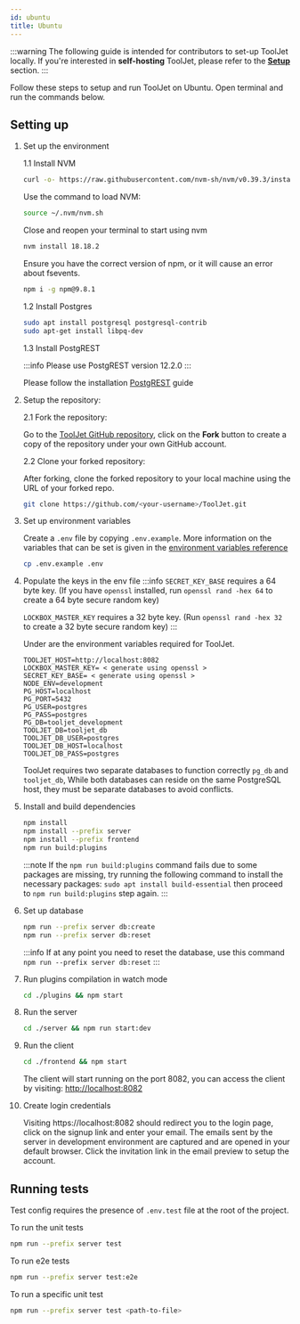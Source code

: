 ```yaml
---
id: ubuntu
title: Ubuntu
---
```


:::warning
The following guide is intended for contributors to set-up ToolJet locally. If you're interested in **self-hosting** ToolJet, please refer to the **[Setup](/docs/setup/)** section.
:::

Follow these steps to setup and run ToolJet on Ubuntu. Open terminal and run the commands below.

## Setting up

1. Set up the environment

    1.1 Install NVM
    ```bash
    curl -o- https://raw.githubusercontent.com/nvm-sh/nvm/v0.39.3/install.sh | bash
    ```

    Use the command to load NVM:
    ```bash
    source ~/.nvm/nvm.sh
    ```

    Close and reopen your terminal to start using nvm
    ```bash
    nvm install 18.18.2
    ```

    Ensure you have the correct version of npm, or it will cause an error about fsevents.
    ```bash
    npm i -g npm@9.8.1
    ```

    1.2 Install Postgres
    ```bash
    sudo apt install postgresql postgresql-contrib
    sudo apt-get install libpq-dev
    ```
    
    1.3 Install PostgREST

    :::info
    Please use PostgREST version 12.2.0
    :::

    Please follow the installation [PostgREST](https://postgrest.org/en/stable/install.html) guide

2. Setup the repository:

    2.1 Fork the repository:

    Go to the [ToolJet GitHub repository](https://github.com/ToolJet/Tooljet), click on the **Fork** button to create a copy of the repository under your own GitHub account.

    2.2 Clone your forked repository:

    After forking, clone the forked repository to your local machine using the URL of your forked repo.

    ```bash
    git clone https://github.com/<your-username>/ToolJet.git
    ```
    
3. Set up environment variables

    Create a `.env` file by copying `.env.example`. More information on the variables that can be set is given in the [environment variables reference](/docs/setup/env-vars)
    ```bash
    cp .env.example .env
    ```

4. Populate the keys in the env file
   :::info
   `SECRET_KEY_BASE` requires a 64 byte key. (If you have `openssl` installed, run `openssl rand -hex 64` to create a 64 byte secure   random key)

   `LOCKBOX_MASTER_KEY` requires a 32 byte key. (Run `openssl rand -hex 32` to create a 32 byte secure random key)
   :::

   Under are the environment variables required for ToolJet.
   
   ```envs
   TOOLJET_HOST=http://localhost:8082
   LOCKBOX_MASTER_KEY= < generate using openssl >
   SECRET_KEY_BASE= < generate using openssl >
   NODE_ENV=development
   PG_HOST=localhost
   PG_PORT=5432
   PG_USER=postgres
   PG_PASS=postgres
   PG_DB=tooljet_development
   TOOLJET_DB=tooljet_db
   TOOLJET_DB_USER=postgres
   TOOLJET_DB_HOST=localhost
   TOOLJET_DB_PASS=postgres
   ```

   ToolJet requires two separate databases to function correctly `pg_db` and `tooljet_db`,
   While both databases can reside on the same PostgreSQL host, they must be separate databases to avoid conflicts.

5. Install and build dependencies
    ```bash
    npm install
    npm install --prefix server
    npm install --prefix frontend
    npm run build:plugins
    ```
   
    :::note 
    If the `npm run build:plugins` command fails due to some packages are missing, try running the following command to install the necessary packages:
    `sudo apt install build-essential`
    then proceed to `npm run build:plugins` step again.
    :::

6. Set up database
    ```bash
    npm run --prefix server db:create
    npm run --prefix server db:reset
    ```
    :::info
    If at any point you need to reset the database, use this command `npm run --prefix server db:reset`
    :::

7. Run plugins compilation in watch mode
    ```bash
    cd ./plugins && npm start
    ```

8. Run the server
    ```bash
    cd ./server && npm run start:dev
    ```

9. Run the client
    ```bash
    cd ./frontend && npm start
    ```


    The client will start running on the port 8082, you can access the client by visiting:  [http://localhost:8082](http://localhost:8082)

10. Create login credentials

    Visiting https://localhost:8082 should redirect you to the login page, click on the signup link and enter your email. The emails sent by the server in development environment are captured and are opened in your default browser. Click the invitation link in the email preview to setup the account.


## Running tests

Test config requires the presence of `.env.test` file at the root of the project.

To run the unit tests
```bash
npm run --prefix server test
```

To run e2e tests
```bash
npm run --prefix server test:e2e
```

To run a specific unit test
```bash
npm run --prefix server test <path-to-file>
```
